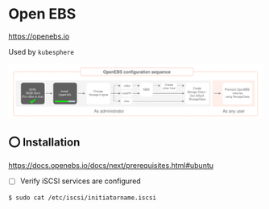 # Open EBS


https://openebs.io

Used by `kubesphere`

<img src="images/1-config-sequence.svg" width="" height=""> </img>

## :o: Installation

https://docs.openebs.io/docs/next/prerequisites.html#ubuntu

- [ ] Verify iSCSI services are configured

```
$ sudo cat /etc/iscsi/initiatorname.iscsi
```

